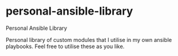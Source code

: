 # personal-ansible-library
Personal Ansible Library

Personal library of custom modules that I utilise in my own ansible playbooks. Feel free to utilise these as you like.
